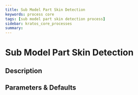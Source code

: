 ```yaml
---
title: Sub Model Part Skin Detection
keywords: process core
tags: [sub model part skin detection process]
sidebar: kratos_core_processes
summary: 
---
```


# Sub Model Part Skin Detection

## Description

## Parameters & Defaults
